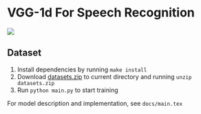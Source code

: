 # VGG-1d For Speech Recognition

![](https://github.com/Xinhong-Li/speech-command-recognition/workflows/CI/badge.svg)

## Dataset

1. Install dependencies by running `make install`
2. Download [datasets.zip](https://github.com/Xinhong-Li/speech-command-recognition/releases) to current directory and running `unzip datasets.zip` 
3. Run `python main.py` to start training

For model description and implementation, see `docs/main.tex`
